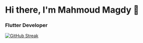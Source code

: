 # Hi there, I'm Mahmoud Magdy 👋
### Flutter Developer 

[![GitHub Streak](https://streak-stats.demolab.com?user=Mahmoud-Magdy17&theme=dark&exclude_days=Fri)](https://git.io/streak-stats)
